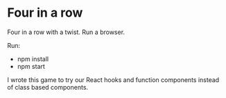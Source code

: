 # Four in a row

Four in a row with a twist. Run a browser.

Run:
* npm install
* npm start

I wrote this game to try our React hooks and function components instead of class based components.
